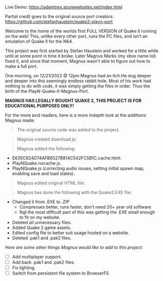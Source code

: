 Live Demo: https://adamtrex.azurewebsites.net/index.html

Partial credit goes to the original source port creators: https://github.com/stefanhaustein/quake2-playn-port

Welcome to the home of the worlds first FULL VERSION of Quake II running on the web! This, unlike every other port, runs the PC files, and isn't an emulation of Quake II for the N64. 

This project was first started by Stefan Haustein and worked for a little while until at some point in time it broke. Later Magnus Marks (my xbox name lol) fixed it, and since that moment, Magnus wasn't able to figure out how to make a full port.

One morning, on 12/21/2022 @ 12pm Magnus had an itch.He dug deeper and deeper into this seemingly endless rabbit hole. Most of his work had nothing to do with code, it was simply getting the files in order. Thus the birth of the PlayN-Quake-II-Magnus-Port.

**MAGNUS HAS LEGALLY BOUGHT QUAKE 2, THIS PROJECT IS FOR EDUCATIONAL PURPOSES ONLY!**

For the more avid readers, here is a more indepth look at the additions Magnus made:

> The original source code was added to the project.

> Magnus created download.js.

> Magnus added the following:
- E635C924D74AFB6527B814C542FC5B1C.cache.html.
- PlayNQuake.nocache.js.
- PlayNQuake.js (correcting audio issues, setting initial spawn map, enabling save and load states).

> Magnus edited original HTML file.

> Magnus has done the following with the Quake2.EXE file:
- Changed it from .EXE to .ZIP
  - Compresses better, runs faster, don't need 20+ year old software
  - Ngl the most difficult part of this was getting the .EXE small enough to fit on my website.
- Deleted all unnecessary files.
- Added Quake 2 game assets.
- Edited config file to better suit usage hosted on a website.
- Deleted .pak1 and .pak2 files.

*Here are some other things Magnus would like to add to this project:*

- [ ] Add multiplayer support.
- [ ] Add back .pak1 and .pak2 files.
- [ ] Fix lighting.
- [ ] Switch from persistent file system to BrowserFS
